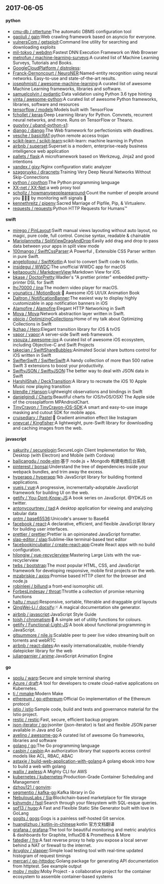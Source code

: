 ## 2017-06-05

#### python
* [cmu-db / ottertune](https://github.com/cmu-db/ottertune):The automatic DBMS configuration tool
* [gaojiuli / gain](https://github.com/gaojiuli/gain):Web crawling framework based on asyncio for everyone.
* [vulnersCom / getsploit](https://github.com/vulnersCom/getsploit):Command line utility for searching and downloading exploits
* [mil-tokyo / webdnn](https://github.com/mil-tokyo/webdnn):Fastest DNN Execution Framework on Web Browser
* [metrofun / machine-learning-surveys](https://github.com/metrofun/machine-learning-surveys):A curated list of Machine Learning Surveys, Tutorials and Books.
* [GoogleCloudPlatform / distroless](https://github.com/GoogleCloudPlatform/distroless):
* [Franck-Dernoncourt / NeuroNER](https://github.com/Franck-Dernoncourt/NeuroNER):Named-entity recognition using neural networks. Easy-to-use and state-of-the-art results.
* [josephmisiti / awesome-machine-learning](https://github.com/josephmisiti/awesome-machine-learning):A curated list of awesome Machine Learning frameworks, libraries and software.
* [samuelcolvin / pydantic](https://github.com/samuelcolvin/pydantic):Data validation using Python 3.6 type hinting
* [vinta / awesome-python](https://github.com/vinta/awesome-python):A curated list of awesome Python frameworks, libraries, software and resources
* [tensorflow / models](https://github.com/tensorflow/models):Models built with TensorFlow
* [fchollet / keras](https://github.com/fchollet/keras):Deep Learning library for Python. Convnets, recurrent neural networks, and more. Runs on TensorFlow or Theano.
* [guoylyy / uband-python-s1](https://github.com/guoylyy/uband-python-s1):
* [django / django](https://github.com/django/django):The Web framework for perfectionists with deadlines.
* [vesche / basicRAT](https://github.com/vesche/basicRAT):python remote access trojan
* [scikit-learn / scikit-learn](https://github.com/scikit-learn/scikit-learn):scikit-learn: machine learning in Python
* [airbnb / superset](https://github.com/airbnb/superset):Superset is a modern, enterprise-ready business intelligence web application
* [pallets / flask](https://github.com/pallets/flask):A microframework based on Werkzeug, Jinja2 and good intentions
* [yandex / gixy](https://github.com/yandex/gixy):Nginx configuration static analyzer
* [szagoruyko / diracnets](https://github.com/szagoruyko/diracnets):Training Very Deep Neural Networks Without Skip-Connections
* [python / cpython](https://github.com/python/cpython):The Python programming language
* [XX-net / XX-Net](https://github.com/XX-net/XX-Net):a web proxy tool
* [schollz / howmanypeoplearearound](https://github.com/schollz/howmanypeoplearearound):Count the number of people around you 👨‍👨‍👦 by monitoring wifi signals 📡
* [kennethreitz / pipenv](https://github.com/kennethreitz/pipenv):Sacred Marriage of Pipfile, Pip, & Virtualenv.
* [requests / requests](https://github.com/requests/requests):Python HTTP Requests for Humans™

#### swift
* [mirego / PinLayout](https://github.com/mirego/PinLayout):Swift manual views layouting without auto layout, no magic, pure code, full control. Concise syntax, readable & chainable
* [MarioIannotta / SplitViewDragAndDrop](https://github.com/MarioIannotta/SplitViewDragAndDrop):Easily add drag and drop to pass data between your apps in split view mode
* [100mango / SwiftCssParser](https://github.com/100mango/SwiftCssParser):A Powerful , Extensible CSS Parser written in pure Swift.
* [angelolloqui / SwiftKotlin](https://github.com/angelolloqui/SwiftKotlin):A tool to convert Swift code to Kotlin.
* [insidegui / WWDC](https://github.com/insidegui/WWDC):The unofficial WWDC app for macOS
* [keitaoouchi / MarkdownView](https://github.com/keitaoouchi/MarkdownView):Markdown View for iOS.
* [bkase / DoctorPretty](https://github.com/bkase/DoctorPretty):Wadler's "A prettier printer" embedded pretty-printer DSL for Swift
* [lhc70000 / iina](https://github.com/lhc70000/iina):The modern video player for macOS.
* [younatics / MotionBook](https://github.com/younatics/MotionBook):📖 Awesome iOS UI/UX Animation Book
* [Daltron / NotificationBanner](https://github.com/Daltron/NotificationBanner):The easiest way to display highly customizable in app notification banners in iOS
* [Alamofire / Alamofire](https://github.com/Alamofire/Alamofire):Elegant HTTP Networking in Swift
* [Moya / Moya](https://github.com/Moya/Moya):Network abstraction layer written in Swift.
* [objcio / OptimizingCollections](https://github.com/objcio/OptimizingCollections):Home of my talk about Optimizing Collections in Swift
* [lkzhao / Hero](https://github.com/lkzhao/Hero):Elegant transition library for iOS & tvOS
* [vapor / vapor](https://github.com/vapor/vapor):A server-side Swift web framework.
* [vsouza / awesome-ios](https://github.com/vsouza/awesome-ios):A curated list of awesome iOS ecosystem, including Objective-C and Swift Projects
* [takecian / SwiftShareBubbles](https://github.com/takecian/SwiftShareBubbles):Animated Social share buttons control for iOS written in Swift
* [SwifterSwift / SwifterSwift](https://github.com/SwifterSwift/SwifterSwift):A handy collection of more than 500 native Swift 3 extensions to boost your productivity.
* [SwiftyJSON / SwiftyJSON](https://github.com/SwiftyJSON/SwiftyJSON):The better way to deal with JSON data in Swift
* [HarshilShah / DeckTransition](https://github.com/HarshilShah/DeckTransition):A library to recreate the iOS 10 Apple Music now playing transition
* [blendle / Hanson](https://github.com/blendle/Hanson):Lightweight observations and bindings in Swift
* [danielgindi / Charts](https://github.com/danielgindi/Charts):Beautiful charts for iOS/tvOS/OSX! The Apple side of the crossplatform MPAndroidChart.
* [TinyCrayon / TinyCrayon-iOS-SDK](https://github.com/TinyCrayon/TinyCrayon-iOS-SDK):A smart and easy-to-use image masking and cutout SDK for mobile apps.
* [cruisediary / Pastel](https://github.com/cruisediary/Pastel):🎨 Gradient animation effect like Instagram
* [onevcat / Kingfisher](https://github.com/onevcat/Kingfisher):A lightweight, pure-Swift library for downloading and caching images from the web.

#### javascript
* [sakurity / securelogin](https://github.com/sakurity/securelogin):SecureLogin Client Implementation for Web, Desktop (with Electron) and Mobile (with Cordova)
* [bailicangdu / node-elm](https://github.com/bailicangdu/node-elm):基于 node.js + Mongodb 构建电商后台系统
* [pinterest / bonsai](https://github.com/pinterest/bonsai):Understand the tree of dependencies inside your webpack bundles, and trim away the excess.
* [hyperapp / hyperapp](https://github.com/hyperapp/hyperapp):1kb JavaScript library for building frontend applications.
* [vuejs / vue](https://github.com/vuejs/vue):A progressive, incrementally-adoptable JavaScript framework for building UI on the web.
* [getify / You-Dont-Know-JS](https://github.com/getify/You-Dont-Know-JS):A book series on JavaScript. @YDKJS on twitter.
* [antonycourtney / tad](https://github.com/antonycourtney/tad):A desktop application for viewing and analyzing tabular data
* [qntm / base65536](https://github.com/qntm/base65536):Unicode's answer to Base64
* [facebook / react](https://github.com/facebook/react):A declarative, efficient, and flexible JavaScript library for building user interfaces.
* [prettier / prettier](https://github.com/prettier/prettier):Prettier is an opinionated JavaScript formatter.
* [slap-editor / slap](https://github.com/slap-editor/slap):Sublime-like terminal-based text editor
* [facebookincubator / create-react-app](https://github.com/facebookincubator/create-react-app):Create React apps with no build configuration.
* [hilongjw / vue-recyclerview](https://github.com/hilongjw/vue-recyclerview):Mastering Large Lists with the vue-recyclerview
* [twbs / bootstrap](https://github.com/twbs/bootstrap):The most popular HTML, CSS, and JavaScript framework for developing responsive, mobile first projects on the web.
* [mzabriskie / axios](https://github.com/mzabriskie/axios):Promise based HTTP client for the browser and node.js
* [robinleej / billund](https://github.com/robinleej/billund):a front-end isomorphic util.
* [ForbesLindesay / throat](https://github.com/ForbesLindesay/throat):Throttle a collection of promise returning functions
* [haltu / muuri](https://github.com/haltu/muuri):Responsive, sortable, filterable and draggable grid layouts
* [QingWei-Li / docsify](https://github.com/QingWei-Li/docsify):🃏 A magical documentation site generator.
* [airbnb / javascript](https://github.com/airbnb/javascript):JavaScript Style Guide
* [toish / chromatism](https://github.com/toish/chromatism):🌈 A simple set of utility functions for colours.
* [getify / Functional-Light-JS](https://github.com/getify/Functional-Light-JS):A book about functional programming in JavaScript.
* [gitsummore / nile.js](https://github.com/gitsummore/nile.js):Scalable peer to peer live video streaming built on torrents and webRTC
* [airbnb / react-dates](https://github.com/airbnb/react-dates):An easily internationalizable, mobile-friendly datepicker library for the web
* [juliangarnier / anime](https://github.com/juliangarnier/anime):JavaScript Animation Engine

#### go
* [spolu / warp](https://github.com/spolu/warp):Secure and simple terminal sharing
* [Azure / draft](https://github.com/Azure/draft):A tool for developers to create cloud-native applications on Kubernetes.
* [tj / mmake](https://github.com/tj/mmake):Modern Make
* [ethereum / go-ethereum](https://github.com/ethereum/go-ethereum):Official Go implementation of the Ethereum protocol
* [istio / istio](https://github.com/istio/istio):Sample code, build and tests and governance material for the Istio project.
* [restic / restic](https://github.com/restic/restic):Fast, secure, efficient backup program
* [json-iterator / go](https://github.com/json-iterator/go):jsoniter (json-iterator) is fast and flexible JSON parser available in Java and Go
* [avelino / awesome-go](https://github.com/avelino/awesome-go):A curated list of awesome Go frameworks, libraries and software
* [golang / go](https://github.com/golang/go):The Go programming language
* [casbin / casbin](https://github.com/casbin/casbin):An authorization library that supports access control models like ACL, RBAC, ABAC
* [astaxie / build-web-application-with-golang](https://github.com/astaxie/build-web-application-with-golang):A golang ebook intro how to build a web with golang
* [wallix / awless](https://github.com/wallix/awless):A Mighty CLI for AWS
* [kubernetes / kubernetes](https://github.com/kubernetes/kubernetes):Production-Grade Container Scheduling and Management
* [dzhou121 / gonvim](https://github.com/dzhou121/gonvim):
* [segmentio / kafka-go](https://github.com/segmentio/kafka-go):Kafka library in Go
* [NebulousLabs / Sia](https://github.com/NebulousLabs/Sia):Blockchain-based marketplace for file storage
* [kshvmdn / fsql](https://github.com/kshvmdn/fsql):Search through your filesystem with SQL-esque queries.
* [spf13 / hugo](https://github.com/spf13/hugo):A Fast and Flexible Static Site Generator built with love in GoLang
* [gogits / gogs](https://github.com/gogits/gogs):Gogs is a painless self-hosted Git service.
* [huanglizhuo / kotlin-in-chinese](https://github.com/huanglizhuo/kotlin-in-chinese):kotlin 官方文档翻译
* [grafana / grafana](https://github.com/grafana/grafana):The tool for beautiful monitoring and metric analytics & dashboards for Graphite, InfluxDB & Prometheus & More
* [fatedier / frp](https://github.com/fatedier/frp):A fast reverse proxy to help you expose a local server behind a NAT or firewall to the internet.
* [ikruglov / slapper](https://github.com/ikruglov/slapper):Simple load testing tool with real-time updated histogram of request timings
* [mercari / go-httpdoc](https://github.com/mercari/go-httpdoc):Golang package for generating API documentation from httptest. See example output
* [moby / moby](https://github.com/moby/moby):Moby Project - a collaborative project for the container ecosystem to assemble container-based systems
